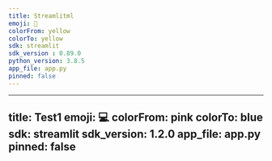 ```yaml
---
title: Streamlitml
emoji: 👀
colorFrom: yellow
colorTo: yellow
sdk: streamlit
sdk_version : 0.89.0
python_version: 3.8.5
app_file: app.py
pinned: false
---
```



---
title: Test1
emoji: 💻
colorFrom: pink
colorTo: blue
sdk: streamlit
sdk_version: 1.2.0
app_file: app.py
pinned: false
---
